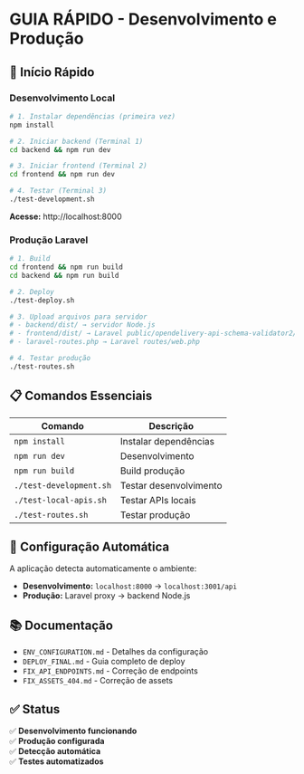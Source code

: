 # GUIA RÁPIDO - Desenvolvimento e Produção

## 🚀 Início Rápido

### Desenvolvimento Local

```bash
# 1. Instalar dependências (primeira vez)
npm install

# 2. Iniciar backend (Terminal 1)
cd backend && npm run dev

# 3. Iniciar frontend (Terminal 2)
cd frontend && npm run dev

# 4. Testar (Terminal 3)
./test-development.sh
```

**Acesse:** http://localhost:8000

### Produção Laravel

```bash
# 1. Build
cd frontend && npm run build
cd backend && npm run build

# 2. Deploy
./test-deploy.sh

# 3. Upload arquivos para servidor
# - backend/dist/ → servidor Node.js
# - frontend/dist/ → Laravel public/opendelivery-api-schema-validator2/
# - laravel-routes.php → Laravel routes/web.php

# 4. Testar produção
./test-routes.sh
```

## 📋 Comandos Essenciais

| Comando | Descrição |
|---------|-----------|
| `npm install` | Instalar dependências |
| `npm run dev` | Desenvolvimento |
| `npm run build` | Build produção |
| `./test-development.sh` | Testar desenvolvimento |
| `./test-local-apis.sh` | Testar APIs locais |
| `./test-routes.sh` | Testar produção |

## 🔧 Configuração Automática

A aplicação detecta automaticamente o ambiente:
- **Desenvolvimento:** `localhost:8000` → `localhost:3001/api`
- **Produção:** Laravel proxy → backend Node.js

## 📚 Documentação

- `ENV_CONFIGURATION.md` - Detalhes da configuração
- `DEPLOY_FINAL.md` - Guia completo de deploy
- `FIX_API_ENDPOINTS.md` - Correção de endpoints
- `FIX_ASSETS_404.md` - Correção de assets

## ✅ Status

✅ **Desenvolvimento funcionando**  
✅ **Produção configurada**  
✅ **Detecção automática**  
✅ **Testes automatizados**
